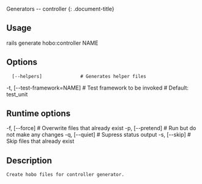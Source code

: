 Generators -- controller
{: .document-title}


## Usage

    

  rails generate hobo:controller NAME


## Options

    

      [--helpers]              # Generates helper files
  -t, [--test-framework=NAME]  # Test framework to be invoked
                               # Default: test_unit


## Runtime options

    

  -f, [--force]    # Overwrite files that already exist
  -p, [--pretend]  # Run but do not make any changes
  -q, [--quiet]    # Supress status output
  -s, [--skip]     # Skip files that already exist


## Description

    

    Create hobo files for controller generator.
